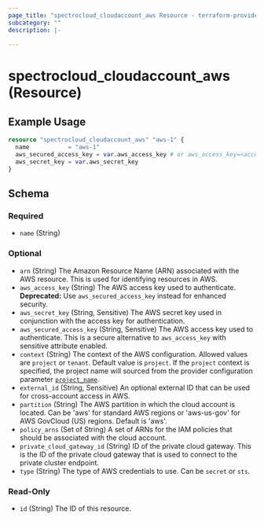 ```yaml
---
page_title: "spectrocloud_cloudaccount_aws Resource - terraform-provider-spectrocloud"
subcategory: ""
description: |-
  
---
```


# spectrocloud_cloudaccount_aws (Resource)

  

## Example Usage

```terraform
resource "spectrocloud_cloudaccount_aws" "aws-1" {
  name           = "aws-1"
  aws_secured_access_key = var.aws_access_key # or aws_access_key=<access_key>
  aws_secret_key = var.aws_secret_key
}
```


<!-- schema generated by tfplugindocs -->
## Schema

### Required

- `name` (String)

### Optional

- `arn` (String) The Amazon Resource Name (ARN) associated with the AWS resource. This is used for identifying resources in AWS.
- `aws_access_key` (String) The AWS access key used to authenticate. **Deprecated:** Use `aws_secured_access_key` instead for enhanced security.
- `aws_secret_key` (String, Sensitive) The AWS secret key used in conjunction with the access key for authentication.
- `aws_secured_access_key` (String, Sensitive) The AWS access key used to authenticate. This is a secure alternative to `aws_access_key` with sensitive attribute enabled.
- `context` (String) The context of the AWS configuration. Allowed values are `project` or `tenant`. Default value is `project`. If  the `project` context is specified, the project name will sourced from the provider configuration parameter [`project_name`](https://registry.terraform.io/providers/spectrocloud/spectrocloud/latest/docs#schema).
- `external_id` (String, Sensitive) An optional external ID that can be used for cross-account access in AWS.
- `partition` (String) The AWS partition in which the cloud account is located. 
Can be 'aws' for standard AWS regions or 'aws-us-gov' for AWS GovCloud (US) regions.
Default is 'aws'.
- `policy_arns` (Set of String) A set of ARNs for the IAM policies that should be associated with the cloud account.
- `private_cloud_gateway_id` (String) ID of the private cloud gateway. This is the ID of the private cloud gateway that is used to connect to the private cluster endpoint.
- `type` (String) The type of AWS credentials to use. Can be `secret` or `sts`.

### Read-Only

- `id` (String) The ID of this resource.